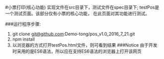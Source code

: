 #小票打印(核心功能)
        实现文件在src目录下，测试文件在spec目录下;
    testPos是一个测试页面。该部分仅有小票的核心功能，
    在此页面对其功能进行测试。
    
###运行程序步骤:
1. git clone git@github.com:Demo-tong/pos_v1.0_2016_7_21.git
2. npm install
3. 以浏览器的方式打开testPos.html文件，则可看到结果
###Notice
由于开发时采用的是ES6语法，所以应在支持ES6语法的浏览器上打开该网页